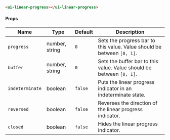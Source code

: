 ```html
<ui-linear-progress></ui-linear-progress>
```

#### Props

| Name            | Type           | Default | Description                                                            |
| --------------- | -------------- | ------- | ---------------------------------------------------------------------- |
| `progress`      | number, string | `0`     | Sets the progress bar to this value. Value should be between `[0, 1]`. |
| `buffer`        | number, string | `0`     | Sets the buffer bar to this value. Value should be between `[0, 1]`.   |
| `indeterminate` | boolean        | `false` | Puts the linear progress indicator in an indeterminate state.          |
| `reversed`      | boolean        | `false` | Reverses the direction of the linear progress indicator.               |
| `closed`        | boolean        | `false` | Hides the linear progress indicator.                                   |
